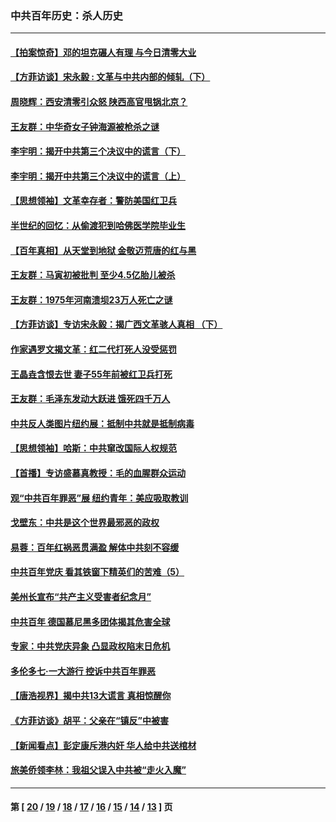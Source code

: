 ### 中共百年历史：杀人历史
---
#### [【拍案惊奇】邓的坦克碾人有理 与今日清零大业](../../pages/nf1176106/n13729574.md?10140430) 
#### [【方菲访谈】宋永毅 : 文革与中共内部的倾轧（下）](../../pages/nf1176106/n13486836.md?10140430) 
#### [周晓辉：西安清零引众怒 陕西高官甩锅北京？](../../pages/nf1176106/n13484627.md?10140430) 
#### [王友群：中华奇女子钟海源被枪杀之谜](../../pages/nf1176106/n13430555.md?10140430) 
#### [李宇明：揭开中共第三个决议中的谎言（下）](../../pages/nf1176106/n13389389.md?10140430) 
#### [李宇明：揭开中共第三个决议中的谎言（上）](../../pages/nf1176106/n13388697.md?10140430) 
#### [【思想领袖】文革幸存者：警防美国红卫兵](../../pages/nf1176106/n13339289.md?10140430) 
#### [半世纪的回忆：从偷渡犯到哈佛医学院毕业生](../../pages/nf1176106/n13345328.md?10140430) 
#### [【百年真相】从天堂到地狱 金敬迈荒唐的红与黑](../../pages/nf1176106/n13336995.md?10140430) 
#### [王友群：马寅初被批判 至少4.5亿胎儿被杀](../../pages/nf1176106/n13260313.md?10140430) 
#### [王友群：1975年河南溃坝23万人死亡之谜](../../pages/nf1176106/n13231576.md?10140430) 
#### [【方菲访谈】专访宋永毅：揭广西文革骇人真相 （下）](../../pages/nf1176106/n13209074.md?10140430) 
#### [作家遇罗文揭文革：红二代打死人没受惩罚](../../pages/nf1176106/n13205254.md?10140430) 
#### [王晶垚含恨去世 妻子55年前被红卫兵打死](../../pages/nf1176106/n13203590.md?10140430) 
#### [王友群：毛泽东发动大跃进 饿死四千万人](../../pages/nf1176106/n13177158.md?10140430) 
#### [中共反人类图片纽约展：抵制中共就是抵制病毒](../../pages/nf1176106/n13115371.md?10140430) 
#### [【思想领袖】哈斯：中共窜改国际人权规范](../../pages/nf1176106/n13053647.md?10140430) 
#### [【首播】专访盛慕真教授：毛的血腥群众运动](../../pages/nf1176106/n13091782.md?10140430) 
#### [观“中共百年罪恶”展 纽约青年：美应吸取教训](../../pages/nf1176106/n13085246.md?10140430) 
#### [戈壁东：中共是这个世界最邪恶的政权](../../pages/nf1176106/n13085641.md?10140430) 
#### [易蓉：百年红祸恶贯满盈 解体中共刻不容缓](../../pages/nf1176106/n13084455.md?10140430) 
#### [中共百年党庆 看其铁窗下精英们的苦难（5）](../../pages/nf1176106/n13076766.md?10140430) 
#### [美州长宣布“共产主义受害者纪念月”](../../pages/nf1176106/n13074024.md?10140430) 
#### [中共百年 德国慕尼黑多团体揭其危害全球](../../pages/nf1176106/n13068873.md?10140430) 
#### [专家：中共党庆异象 凸显政权陷末日危机](../../pages/nf1176106/n13067084.md?10140430) 
#### [多伦多七·一大游行 控诉中共百年罪恶](../../pages/nf1176106/n13062043.md?10140430) 
#### [【唐浩视界】揭中共13大谎言 真相惊醒你](../../pages/nf1176106/n13065208.md?10140430) 
#### [《方菲访谈》胡平：父亲在“镇反”中被害](../../pages/nf1176106/n13064114.md?10140430) 
#### [【新闻看点】彭定康斥港内奸 华人给中共送棺材](../../pages/nf1176106/n13064230.md?10140430) 
#### [旅美侨领李林：我祖父误入中共被“走火入魔”](../../pages/nf1176106/n13062777.md?10140430) 

---
#### 第 [ [20](./20.md?10140430) / [19](./19.md?10140430) / [18](./18.md?10140430) / [17](./17.md?10140430) / [16](./16.md?10140430) / [15](./15.md?10140430) / [14](./14.md?10140430) / [13](./13.md?10140430) ] 页
